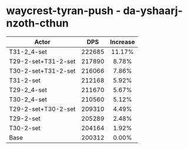 # waycrest-tyran-push - da-yshaarj-nzoth-cthun
| Actor | DPS | Increase |
|---|:---:|:---:|
|T31-2_4-set|222685|11.17%|
|T29-2-set+T31-2-set|217890|8.78%|
|T30-2-set+T31-2-set|216066|7.86%|
|T31-2-set|212168|5.92%|
|T29-2_4-set|211670|5.67%|
|T30-2_4-set|210560|5.12%|
|T29-2-set+T30-2-set|209310|4.49%|
|T29-2-set|205289|2.48%|
|T30-2-set|204164|1.92%|
|Base|200312|0.00%|
